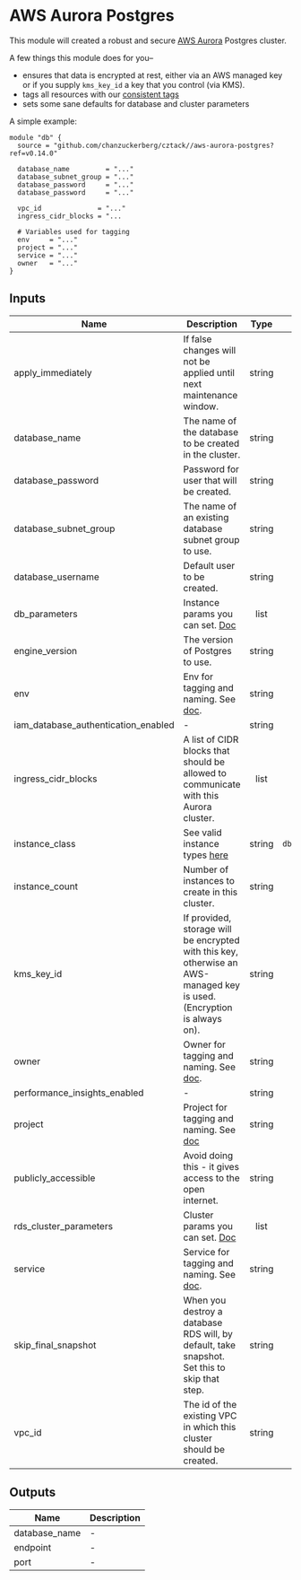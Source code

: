 # AWS Aurora Postgres

This module will created a robust and secure [AWS Aurora](https://aws.amazon.com/rds/aurora/) Postgres cluster.

A few things this module does for you–

* ensures that data is encrypted at rest, either via an AWS managed key or if you supply `kms_key_id` a key that you control (via KMS).
* tags all resources with our [consistent tags](../README.md#Consistent%20Tagging)
* sets some sane defaults for database and cluster parameters

A simple example:

```hcl
module "db" {
  source = "github.com/chanzuckerberg/cztack//aws-aurora-postgres?ref=v0.14.0"

  database_name         = "..."
  database_subnet_group = "..."
  database_password     = "..."
  database_password     = "..."
  
  vpc_id              = "..."
  ingress_cidr_blocks = "...

  # Variables used for tagging
  env     = "..."
  project = "..."
  service = "..."
  owner   = "..."
}
```

<!-- START -->
## Inputs

| Name | Description | Type | Default | Required |
|------|-------------|:----:|:-----:|:-----:|
| apply\_immediately | If false changes will not be applied until next maintenance window. | string | `false` | no |
| database\_name | The name of the database to be created in the cluster. | string | - | yes |
| database\_password | Password for user that will be created. | string | - | yes |
| database\_subnet\_group | The name of an existing database subnet group to use. | string | - | yes |
| database\_username | Default user to be created. | string | - | yes |
| db\_parameters | Instance params you can set. [Doc](https://docs.aws.amazon.com/AmazonRDS/latest/AuroraUserGuide/AuroraPostgreSQL.Reference.html#AuroraPostgreSQL.Reference.Parameters.Instance) | list | `<list>` | no |
| engine\_version | The version of Postgres to use. | string | `9.6` | no |
| env | Env for tagging and naming. See [doc](../README.md#consistent-tagging). | string | - | yes |
| iam\_database\_authentication\_enabled | - | string | `false` | no |
| ingress\_cidr\_blocks | A list of CIDR blocks that should be allowed to communicate with this Aurora cluster. | list | - | yes |
| instance\_class | See valid instance types [here](https://docs.aws.amazon.com/AmazonRDS/latest/AuroraUserGuide/AuroraPostgreSQL.Managing.html) | string | `db.r4.large` | no |
| instance\_count | Number of instances to create in this cluster. | string | `1` | no |
| kms\_key\_id | If provided, storage will be encrypted with this key, otherwise an AWS-managed key is used. (Encryption is always on). | string | `` | no |
| owner | Owner for tagging and naming. See [doc](../README.md#consistent-tagging). | string | - | yes |
| performance\_insights\_enabled | - | string | `false` | no |
| project | Project for tagging and naming. See [doc](../README.md#consistent-tagging) | string | - | yes |
| publicly\_accessible | Avoid doing this - it gives access to the open internet. | string | `false` | no |
| rds\_cluster\_parameters | Cluster params you can set. [Doc](https://docs.aws.amazon.com/AmazonRDS/latest/AuroraUserGuide/AuroraPostgreSQL.Reference.html#AuroraPostgreSQL.Reference.Parameters.Cluster) | list | `<list>` | no |
| service | Service for tagging and naming. See [doc](../README.md#consistent-tagging). | string | - | yes |
| skip\_final\_snapshot | When you destroy a database RDS will, by default, take snapshot. Set this to skip that step. | string | `false` | no |
| vpc\_id | The id of the existing VPC in which this cluster should be created. | string | - | yes |

## Outputs

| Name | Description |
|------|-------------|
| database\_name | - |
| endpoint | - |
| port | - |

<!-- END -->
